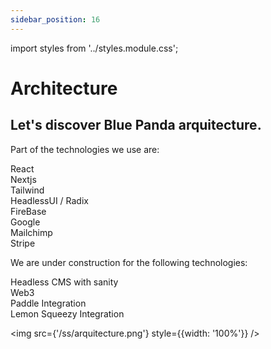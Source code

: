 ```yaml
---
sidebar_position: 16
---
```


import styles from '../styles.module.css';

# Architecture 

<h2>Let's discover <b>Blue Panda arquitecture</b>.</h2>

Part of the technologies we use are:

<div>
    <div className={styles.circle}></div> React 
</div>
<div>
    <div className={styles.circle}></div> Nextjs 
</div>
<div>
    <div className={styles.circle}></div> Tailwind 
</div>
<div>
    <div className={styles.circle}></div> HeadlessUI / Radix
</div>
<div>
    <div className={styles.circle}></div> FireBase 
</div>
<div>
    <div className={styles.circle}></div> Google 
</div>
<div>
    <div className={styles.circle}></div> Mailchimp 
</div>
<div>
    <div className={styles.circle}></div> Stripe
</div>

<div style={{marginBottom: '1rem'}}></div>

We are under construction for the following technologies:
<div>
    <div className={styles.circle}></div> Headless CMS with sanity
</div>
<div>
    <div className={styles.circle}></div> Web3 
</div>
<div>
    <div className={styles.circle}></div> Paddle Integration
</div>
<div>
    <div className={styles.circle}></div> Lemon Squeezy Integration
</div>

<div style={{marginBottom: '1rem'}}></div>

<img src={'/ss/arquitecture.png'} style={{width: '100%'}} />
